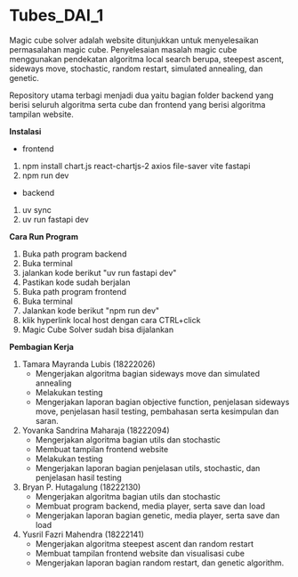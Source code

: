 # Tubes_DAI_1
Magic cube solver adalah website ditunjukkan untuk menyelesaikan permasalahan magic cube. Penyelesaian masalah magic cube menggunakan pendekatan algoritma local search berupa, steepest ascent, sideways move, stochastic, random restart, simulated annealing, dan genetic. 

Repository utama terbagi menjadi dua yaitu bagian folder backend yang berisi seluruh algoritma serta cube dan frontend yang berisi algoritma tampilan website.

**Instalasi**
- frontend
1. npm install chart.js react-chartjs-2 axios file-saver vite fastapi
2. npm run dev

- backend
1. uv sync
2. uv run fastapi dev

**Cara Run Program**
1. Buka path program backend
2. Buka terminal
3. jalankan kode berikut "uv run fastapi dev"
4. Pastikan kode sudah berjalan
5. Buka path program frontend
6. Buka terminal
7. Jalankan kode berikut "npm run dev"
8. klik hyperlink local host dengan cara CTRL+click
9. Magic Cube Solver sudah bisa dijalankan

**Pembagian Kerja**
1. Tamara Mayranda Lubis (18222026)
   - Mengerjakan algoritma bagian sideways move dan simulated annealing
   - Melakukan testing
   - Mengerjakan laporan bagian objective function, penjelasan sideways move, penjelasan hasil testing, pembahasan serta kesimpulan dan saran.
2. Yovanka Sandrina Maharaja (18222094)
   - Mengerjakan algoritma bagian utils dan stochastic
   - Membuat tampilan frontend website
   - Melakukan testing
   - Mengerjakan laporan bagian penjelasan utils, stochastic, dan penjelasan hasil testing
3. Bryan P. Hutagalung (18222130)
   - Mengerjakan algoritma bagian utils dan stochastic
   - Membuat program backend, media player, serta save dan load
   - Mengerjakan laporan bagian genetic, media player, serta save dan load
4. Yusril Fazri Mahendra (18222141)
   - Mengerjakan algoritma steepest ascent dan random restart
   - Membuat tampilan frontend website dan visualisasi cube
   - Mengerjakan laporan bagian random restart, dan genetic algorithm.





